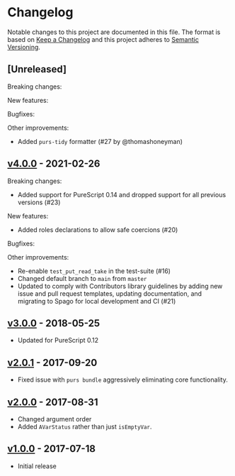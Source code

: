 # Changelog

Notable changes to this project are documented in this file. The format is based on [Keep a Changelog](https://keepachangelog.com/en/1.0.0/) and this project adheres to [Semantic Versioning](https://semver.org/spec/v2.0.0.html).

## [Unreleased]

Breaking changes:

New features:

Bugfixes:

Other improvements:
- Added `purs-tidy` formatter (#27 by @thomashoneyman)

## [v4.0.0](https://github.com/purescript-contrib/purescript-avar/releases/tag/v4.0.0) - 2021-02-26

Breaking changes:
- Added support for PureScript 0.14 and dropped support for all previous versions (#23)

New features:
- Added roles declarations to allow safe coercions (#20)

Bugfixes:

Other improvements:
- Re-enable `test_put_read_take` in the test-suite (#16)
- Changed default branch to `main` from `master`
- Updated to comply with Contributors library guidelines by adding new issue and pull request templates, updating documentation, and migrating to Spago for local development and CI (#21)

## [v3.0.0](https://github.com/purescript-contrib/purescript-avar/releases/tag/v3.0.0) - 2018-05-25

- Updated for PureScript 0.12

## [v2.0.1](https://github.com/purescript-contrib/purescript-avar/releases/tag/v2.0.1) - 2017-09-20

- Fixed issue with `purs bundle` aggressively eliminating core functionality.

## [v2.0.0](https://github.com/purescript-contrib/purescript-avar/releases/tag/v2.0.0) - 2017-08-31

- Changed argument order
- Added `AVarStatus` rather than just `isEmptyVar`.

## [v1.0.0](https://github.com/purescript-contrib/purescript-avar/releases/tag/v1.0.0) - 2017-07-18

- Initial release
